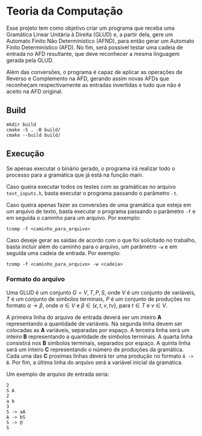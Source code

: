 # Teoria da Computação

Esse projeto tem como objetivo criar um programa que receba uma Gramática Linear Unitária à Direita (GLUD) e, a partir dela, gere um Automato Finito Não Determinístico (AFND), para então gerar um Automato Finito Determinístico (AFD). No fim, será possível testar uma cadeia de entrada no AFD resultante, que deve reconhecer a mesma linguagem gerada pela GLUD.

Além das conversões, o programa é capaz de aplicar as operações de Reverso e Complemento na AFD, gerando assim novas AFDs que reconheçam respectivamente as entradas invertidas e tudo que não é aceito na AFD original.

## Build

```
mkdir build
cmake -S . -B build/
cmake --build build/
```

## Execução

Se apenas executar o binário gerado, o programa irá realizar todo o processo para a gramática que já está na função main.

Caso queira executar todos os testes com as gramáticas no arquivo `test_inputs.h`, basta executar o programa passando o parâmetro `-t`.

Caso queira apenas fazer as conversões de uma gramática que esteja em um arquivo de texto, basta executar o programa passando o parâmetro `-f` e em seguida o caminho para um arquivo. Por exemplo:

```
tcomp -f <caminho_para_arquivo>
```

Caso deseje gerar as saídas de acordo com o que foi solicitado no trabalho, basta incluir além do caminho para o arquivo, um parâmetro `-w` e em seguida uma cadeia de entrada. Por exemplo:

```
tcomp -f <caminho_para_arquivo> -w <cadeia>
```

### Formato do arquivo

Uma GLUD é um conjunto $G = {V, T, P, S}$, onde $V$ é um conjunto de variáveis, $T$ é um conjunto de símbolos terminais, $P$ é um conjunto de produções no formato $\alpha \rightarrow \beta$, onde $\alpha \in V$ e $\beta \in \{\epsilon, t, v, tv\}$, para $t \in T$ e $v \in V$.

A primeira linha do arquivo de entrada deverá ser um inteiro **A** representando a quantidade de variáveis. Na segunda linha devem ser colocadas as **A** variáveis, separadas por espaço. A terceira linha será um inteiro **B** representando a quantidade de simbolos terminais. A quarta linha consistirá nos **B** simbolos terminais, separados por espaço. A quinta linha será um inteiro **C** representando o número de produções da gramática. Cada uma das **C** proximas linhas deverá ter uma produção no formato  `A -> B`. Por fim, a última linha do arquivo será a variável inicial da gramática.

Um exemplo de arquivo de entrada seria:

```
2
S A
2
a b
3
S -> aA
A -> bS
S -> @
S
```